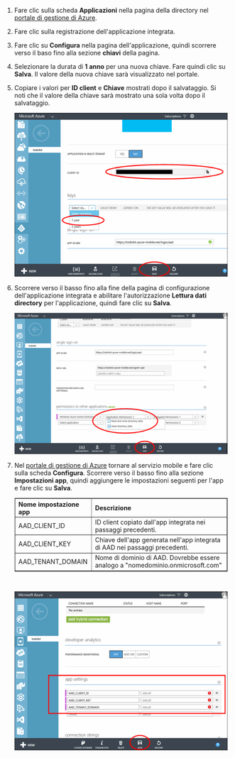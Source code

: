 1. Fare clic sulla scheda **Applicazioni** nella pagina della directory nel [portale di gestione di Azure](https://manage.windowsazure.com/).
  
2. Fare clic sulla registrazione dell'applicazione integrata.

3. Fare clic su **Configura** nella pagina dell'applicazione, quindi scorrere verso il baso fino alla sezione **chiavi** della pagina.
4. Selezionare la durata di **1 anno** per una nuova chiave. Fare quindi clic su **Salva**. Il valore della nuova chiave sarà visualizzato nel portale.
5. Copiare i valori per **ID client** e **Chiave** mostrati dopo il salvataggio. Si noti che il valore della chiave sarà mostrato una sola volta dopo il salvataggio. 

    ![](./media/mobile-services-generate-aad-app-registration-access-key/client-id-and-key.png)

6. Scorrere verso il basso fino alla fine della pagina di configurazione dell'applicazione integrata e abilitare l'autorizzazione **Lettura dati directory** per l'applicazione, quindi fare clic su **Salva**.

    ![](./media/mobile-services-generate-aad-app-registration-access-key/app-perms.png)


7. Nel [portale di gestione di Azure](https://manage.windowsazure.com/) tornare al servizio mobile e fare clic sulla scheda **Configura**. Scorrere verso il basso fino alla sezione **Impostazioni app**, quindi aggiungere le impostazioni seguenti per l'app e fare clic su **Salva**.

    <table border="1">
    <tr>
    <th>Nome impostazione app</th><th>Descrizione</th>
    </tr>
    <tr>
    <td>AAD_CLIENT_ID</td><td>ID client copiato dall'app integrata nei passaggi precedenti.</td>
    </tr>
    <tr> <td>AAD_CLIENT_KEY</td><td>Chiave dell'app generata nell'app integrata di AAD nei passaggi precedenti.</td>
    </tr>
    <tr> <td>AAD_TENANT_DOMAIN</td><td>Nome di dominio di AAD. Dovrebbe essere analogo a "nomedominio.onmicrosoft.com"</td>
    </tr>
    </table><br/>

 
    ![](./media/mobile-services-generate-aad-app-registration-access-key/aad-app-settings.png)
  

<!----HONumber=July15_HO2-->